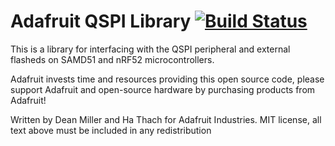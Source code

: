 # Adafruit QSPI Library [![Build Status](https://travis-ci.com/adafruit/Adafruit_QSPI.svg?branch=master)](https://travis-ci.com/adafruit/Adafruit_QSPI)

This is a library for interfacing with the QSPI peripheral and external flasheds on SAMD51 and nRF52 microcontrollers.

Adafruit invests time and resources providing this open source code, please support Adafruit and open-source hardware by purchasing products from Adafruit!

Written by Dean Miller and Ha Thach for Adafruit Industries.
MIT license, all text above must be included in any redistribution
